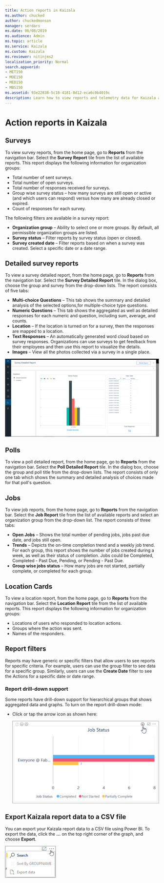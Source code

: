 ```yaml
---
title: Action reports in Kaizala
ms.author: chucked
author: chuckedmonson
manager: serdars
ms.date: 06/08/2019
ms.audience: Admin
ms.topic: article
ms.service: Kaizala
ms.custom: Kaizala
ms.reviewer: nitinjms2
localization_priority: Normal
search.appverid:
- MET150
- MOE150
- MED150
- MBS150
ms.assetid: 93e22838-5c18-4181-8d12-eca6c0b4019c
description: Learn how to view reports and telemetry data for Kaizala actions.
---
```


# Action reports in Kaizala

## Surveys

To view survey reports, from the home page, go to **Reports** from the navigation bar. Select the **Survey Report** tile from the list of available reports. This report displays the following information for organization groups: 
  
- Total number of sent surveys.
- Total number of open surveys.
- Total number of responses received for surveys.
- Group wise survey status – how many surveys are still open or active (and which users can respond) versus how many are already closed or expired.
- Count of responses for each survey.

The following filters are available in a survey report:
  
- **Organization group** – Ability to select one or more groups. By default, all permissible organization groups are listed.
- **Survey status** – Filter reports by survey status (open or closed).
- **Survey created date** – Filter reports based on when a survey was created. Select a specific date or a date range.
    
## Detailed survey reports

To view a survey detailed report, from the home page, go to **Reports** from the navigation bar. Select the **Survey Detailed Report**  tile. In the dialog box, choose the group and survey from the drop-down lists. The report consists of five tabs:
  
- **Multi-choice Questions** – This tab shows the summary and detailed analysis of the selected options,for multiple-choice type questions.
- **Numeric Questions** – This tab shows the aggregated as well as detailed responses for each numeric and question, including sum, average, and counts.
- **Location** – If the location is turned on for a survey, then the responses are mapped to a location.
- **Text Responses** – An automatically generated word cloud based on survey responses. Organizations can use surveys to get feedback from their employees and then use this report to visualize the details.
- **Images** – View all the photos collected via a survey in a single place.

![Detailed Survey Report](media/fd37133a-893f-4012-88a7-6c40c412b3ef.png)

## Polls

To view a poll detailed report, from the home page, go to **Reports** from the navigation bar. Select the **Poll Detailed Report** tile. In the dialog box, choose the group and poll title from the drop-down lists. The report consists of only one tab which shows the summary and detailed analysis of choices made for that poll's question. 
  
## Jobs

To view job reports, from the home page, go to **Reports** from the navigation bar. Select the **Job Report** tile from the list of available reports and select an organization group from the drop-down list. The report consists of three tabs: 
  
- **Open Jobs** – Shows the total number of pending jobs, jobs past due date, and jobs still open.
- **Trends** – Depicts the on-time completion trend and a weekly job trend. For each group, this report shows the number of jobs created during a week, as well as their status of completion. Jobs could be Completed, Completed - Past Due, Pending, or Pending - Past Due.
- **Group wise jobs status** – How many jobs are not started, partially complete, or completed for each group.
    
## Location Cards

To view a location report, from the home page, go to **Reports** from the navigation bar. Select the **Location Report** tile from the list of available reports. This report displays the following information for organization groups: 
  
- Locations of users who responded to location actions.
- Groups where the action was sent.
- Names of the responders.
    
## Report filters

Reports may have generic or specific filters that allow users to see reports for specific criteria. For example, users can use the group filter to see data for a specific group. Similarly, users can use the **Create Date** filter to see the Actions for a specific date or date range. 
  
### Report drill-down support

Some reports have drill-down support for hierarchical groups that shows aggregated data and graphs. To turn on the report drill-down mode:
  
- Click or tap the arrow icon as shown here:
    
    ![Kaizala job drill down. Allows you to see group and subgroup data for the report](media/e4dbff79-a196-4fbf-a67d-ab4f5a131f59.png)
  
## Export Kaizala report data to a CSV file

You can export your Kaizala report data to a CSV file using Power BI. To export the data, click the **…** on the top right corner of the graph, and choose **Export**.
  
![Export Kaizala report datat to a CSV file](media/447cbac6-24fa-4b11-b05f-a84758e55c39.png)
  

